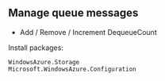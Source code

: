 ## Manage queue messages ##

* Add / Remove / Increment DequeueCount

Install packages:

```
WindowsAzure.Storage
Microsoft.WindowsAzure.Configuration
```

